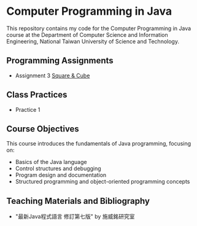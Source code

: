 # Computer Programming in Java
This repository contains my code for the Computer Programming in Java course at the Department of Computer Science and Information Engineering, National Taiwan University of Science and Technology.

## Programming Assignments
- Assignment 3 [Square & Cube](https://github.com/yxleong/NTUST-assignments/tree/main/CS3019701_ComputerProgrammingInJava/Assignment3_SquareAndCube)

## Class Practices
- Practice 1

## Course Objectives
This course introduces the fundamentals of Java programming, focusing on:
- Basics of the Java language
- Control structures and debugging
- Program design and documentation
- Structured programming and object-oriented programming concepts

## Teaching Materials and Bibliography
- "最新Java程式語言 修訂第七版" by 施威銘研究室
